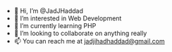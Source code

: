 - 👋 Hi, I’m @JadJHaddad
- 👀 I’m interested in Web Development
- 🌱 I’m currently learning PHP
- 💞️ I’m looking to collaborate on anything really
- 📫 You can reach me at jadjihadhaddad@gmail.com

<!---
JadJHaddad/JadJHaddad is a ✨ special ✨ repository because its `README.md` (this file) appears on your GitHub profile.
You can click the Preview link to take a look at your changes.
--->
